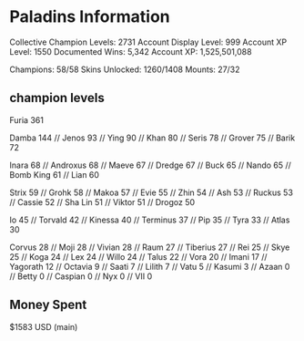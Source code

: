 <h1>Paladins Information</h1>

Collective Champion Levels: 2731
Account Display Level: 999
Account XP Level: 1550
Documented Wins: 5,342
Account XP: 1,525,501,088

Champions: 58/58
Skins Unlocked: 1260/1408
Mounts: 27/32

<h2>champion levels</h2>

Furia     361

Damba     144 //
Jenos     93 //
Ying      90 //
Khan      80 //
Seris     78 //
Grover    75 //
Barik     72

Inara     68 //
Androxus  68 //
Maeve     67 //
Dredge    67 //
Buck      65 //
Nando     65 //
Bomb King 61 //
Lian      60

Strix     59 //
Grohk     58 //
Makoa     57 //
Evie      55 //
Zhin      54 //
Ash       53 //
Ruckus    53 //
Cassie    52 //
Sha Lin   51 //
Viktor    51 //
Drogoz    50

Io        45 //
Torvald   42 //
Kinessa   40 //
Terminus  37 //
Pip       35 //
Tyra      33 //
Atlas     30

Corvus    28 //
Moji      28 //
Vivian    28 //
Raum      27 //
Tiberius  27 //
Rei       25 //
Skye      25 //
Koga      24 //
Lex       24 //
Willo     24 //
Talus     22 //
Vora      20 //
Imani     17 //
Yagorath  12 //
Octavia   9 //
Saati     7 //
Lilith    7 //
Vatu      5 //
Kasumi    3 //
Azaan     0 //
Betty     0 //
Caspian   0 //
Nyx       0 //
VII       0

<h2>Money Spent</h2>
$1583 USD (main)
